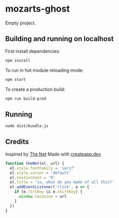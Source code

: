 # mozarts-ghost

Empty project.

## Building and running on localhost

First install dependencies:

```sh
npm install
```

To run in hot module reloading mode:

```sh
npm start
```

To create a production build:

```sh
npm run build-prod
```

## Running

```sh
node dist/bundle.js
```

## Credits
Inspired by [The Net](https://www.youtube.com/watch?v=hoWEYBSlctc)
Made with [createapp.dev](https://createapp.dev/)


```js
function theNet(el, url) {
  el.style.fontFamily = 'serif'
  el.style.cursor = 'default'
  el.textContent = 'Π'
  el.title = 'so, what do you make of all this?'
  el.addEventListener('click', e => {
    if (e.ctrlKey && e.shiftKey) {
      window.location = url
    }
  })
}
```